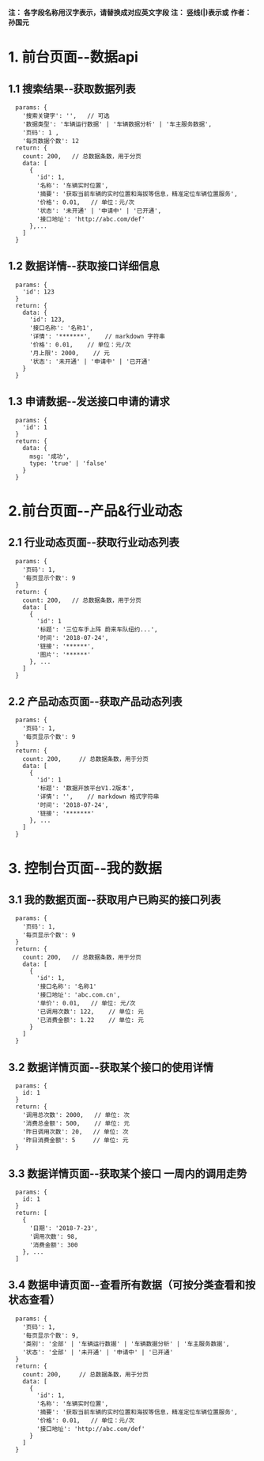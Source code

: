 **注： 各字段名称用汉字表示，请替换成对应英文字段**
**注： 竖线(|)表示或**
**作者： 孙国元**
# 1. 前台页面--数据api

## 1.1 搜索结果--获取数据列表

  ```
    params: {
      '搜索关键字': '',   // 可选
      '数据类型': '车辆运行数据' | '车辆数据分析' | '车主服务数据',
      '页码': 1 ,
      '每页数据个数': 12
    return: {
      count: 200,   // 总数据条数，用于分页
      data: [
        {
          'id': 1,
          '名称': '车辆实时位置',
          '摘要': '获取当前车辆的实时位置和海拔等信息，精准定位车辆位置服务',
          '价格': 0.01,   // 单位：元/次
          '状态': '未开通' | '申请中' | '已开通',
          '接口地址': 'http://abc.com/def'
        },...
      ]
    }
  ```

## 1.2 数据详情--获取接口详细信息

  ```
    params: {
      'id': 123
    }
    return: {
      data: {
        'id': 123,
        '接口名称': '名称1',
        '详情': '*******',    // markdown 字符串
        '价格': 0.01,    // 单位：元/次
        '月上限': 2000,    // 元
        '状态': '未开通' | '申请中' | '已开通'
      }
    }
  ```

## 1.3 申请数据--发送接口申请的请求

  ```
    params: {
      'id': 1
    }
    return: {
      data: {
        msg: '成功',
        type: 'true' | 'false'
      }
    }
  ```

# 2.前台页面--产品&行业动态

## 2.1 行业动态页面--获取行业动态列表

  ```
    params: {
      '页码': 1,
      '每页显示个数': 9
    }
    return: {
      count: 200,   // 总数据条数，用于分页
      data: [
        {
          'id': 1
          '标题': '三位车手上阵 蔚来车队纽约...',
          '时间': '2018-07-24',
          '链接': '******',
          '图片': '******'
        }, ...
      ]
    }
  ```

## 2.2 产品动态页面--获取产品动态列表

  ```
    params: {
      '页码': 1,
      '每页显示个数': 9
    }
    return: {
      count: 200,     // 总数据条数，用于分页
      data: [
        {
          'id': 1
          '标题': '数据开放平台V1.2版本',
          '详情': '',    // markdown 格式字符串
          '时间': '2018-07-24',
          '链接': '*******'
        }, ...
      ]
    }
  ```

# 3. 控制台页面--我的数据

## 3.1 我的数据页面--获取用户已购买的接口列表
  ```
    params: {
      '页码': 1,
      '每页显示个数': 9
    }
    return: {
      count: 200,   // 总数据条数，用于分页
      data: [
        {
          'id': 1,
          '接口名称': '名称1'
          '接口地址': 'abc.com.cn',
          '单价': 0.01,   // 单位: 元/次
          '已调用次数': 122,    // 单位: 元
          '已消费金额': 1.22    // 单位: 元
        }
      ]
    }
  ```

## 3.2 数据详情页面--获取某个接口的使用详情

  ```
    params: {
      id: 1
    }
    return: {
      '调用总次数': 2000,   // 单位: 次
      '消费总金额': 500,    // 单位: 元
      '昨日调用次数': 20,   // 单位: 次
      '昨日消费金额': 5     // 单位: 元
    }
  ```

## 3.3 数据详情页面--获取某个接口 一周内的调用走势

```
  params: {
    id: 1
  }
  return: [
    {
      '日期': '2018-7-23',
      '调用次数': 98,
      '消费金额': 300
    }, ...
  ]
```

## 3.4 数据申请页面--查看所有数据（可按分类查看和按状态查看）

```
  params: {
    '页码': 1,
    '每页显示个数': 9,
    '类别': '全部' | '车辆运行数据' | '车辆数据分析' | '车主服务数据',
    '状态': '全部' | '未开通' | '申请中' | '已开通'
  }
  return: {
    count: 200,     // 总数据条数，用于分页
    data: [
      {
        'id': 1,
        '名称': '车辆实时位置',
        '摘要': '获取当前车辆的实时位置和海拔等信息，精准定位车辆位置服务',
        '价格': 0.01,   // 单位：元/次
        '接口地址': 'http://abc.com/def'
      }
    ]
  }
```
